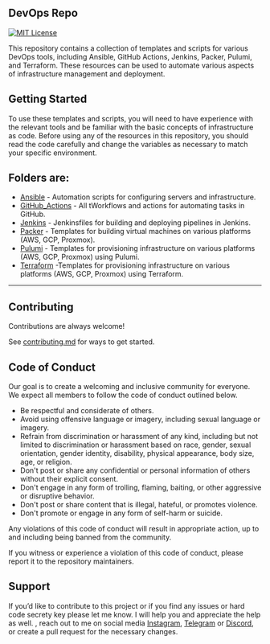 
## DevOps Repo

[![MIT License](https://img.shields.io/badge/License-MIT-green.svg)](https://choosealicense.com/licenses/mit/)

This repository contains a collection of templates and scripts for various DevOps tools, including Ansible, GitHub Actions, Jenkins, Packer, Pulumi, and Terraform. These resources can be used to automate various aspects of infrastructure management and deployment.

## Getting Started

To use these templates and scripts, you will need to have experience with the relevant tools and be familiar with the basic concepts of infrastructure as code. Before using any of the resources in this repository, you should read the code carefully and change the variables as necessary to match your specific environment.

Folders are:
---
+ [Ansible](https://github.com/mthsfrts/DIY.io/tree/master/DevOps/Ansible) - Automation scripts for configuring servers and infrastructure.
+ [GitHub_Actions](https://github.com/mthsfrts/DIY.io/tree/master/DevOps/GitHub_Actions) - All tWorkflows and actions for automating tasks in GitHub.
+ [Jenkins](https://github.com/mthsfrts/DIY.io/tree/master/DevOps/Jenkins) - Jenkinsfiles for building and deploying pipelines in Jenkins.
+ [Packer](https://github.com/mthsfrts/DIY.io/tree/master/DevOps/Packer) - Templates for building virtual machines on various platforms (AWS, GCP, Proxmox).
+ [Pulumi](https://github.com/mthsfrts/DIY.io/tree/master/DevOps/Pulumi) - Templates for provisioning infrastructure on various platforms (AWS, GCP, Proxmox) using Pulumi.
+ [Terraform](https://github.com/mthsfrts/DIY.io/tree/master/DevOps/Terraform) -Templates for provisioning infrastructure on various platforms (AWS, GCP, Proxmox) using Terraform.
---

## Contributing

Contributions are always welcome!

See [contributing.md](https://github.com/mthsfrts/DIY.io/blob/master/CONTRIBUTING.md) for ways to get started.

## Code of Conduct

Our goal is to create a welcoming and inclusive community for everyone. We expect all members to follow the code of conduct outlined below.

- Be respectful and considerate of others.
- Avoid using offensive language or imagery, including sexual language or imagery.
- Refrain from discrimination or harassment of any kind, including but not limited to discrimination or harassment based on race, gender, sexual orientation, gender identity, disability, physical appearance, body size, age, or religion.
- Don't post or share any confidential or personal information of others without their explicit consent.
- Don't engage in any form of trolling, flaming, baiting, or other aggressive or disruptive behavior.
- Don't post or share content that is illegal, hateful, or promotes violence.
- Don't promote or engage in any form of self-harm or suicide.

Any violations of this code of conduct will result in appropriate action, up to and including being banned from the community.

If you witness or experience a violation of this code of conduct, please report it to the repository maintainers.


## Support

If you’d like to contribute to this project or if you find any issues or hard code secrety key please let me know. I will help you and appreciate the help as well. , reach out to me on social media [Instagram](https://www.instagram.com/mthsfrts/), [Telegram](https://t.me/Mthsfrts) or [Discord](https://discord.gg/Vw2Zk5ep5E), or create a pull request for the necessary changes.
